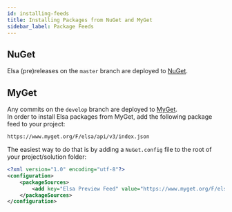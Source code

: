 ```yaml
---
id: installing-feeds
title: Installing Packages from NuGet and MyGet
sidebar_label: Package Feeds 
---
```


## NuGet
Elsa (pre)releases on the `master` branch are deployed to [NuGet](https://www.nuget.org/packages/elsa/).


## MyGet
Any commits on the `develop` branch are deployed to [MyGet](https://www.myget.org/feed/packages/elsa).  
In order to install Elsa packages from MyGet, add the following package feed to your project:

`https://www.myget.org/F/elsa/api/v3/index.json`

The easiest way to do that is by adding a `NuGet.config` file to the root of your project/solution folder:

```xml
<?xml version="1.0" encoding="utf-8"?>
<configuration>
    <packageSources>
        <add key="Elsa Preview Feed" value="https://www.myget.org/F/elsa/api/v3/index.json" />
    </packageSources>
</configuration>
```